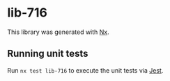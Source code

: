 # lib-716

This library was generated with [Nx](https://nx.dev).

## Running unit tests

Run `nx test lib-716` to execute the unit tests via [Jest](https://jestjs.io).
